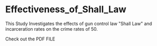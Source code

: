 # Effectiveness_of_Shall_Law
This Study Investigates the effects of gun control law "Shall Law" and incarceration rates on the crime rates of 50.

Check out the PDF FILE
